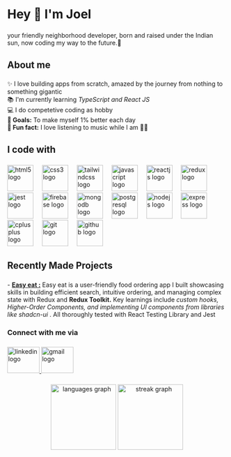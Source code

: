 <h1 align="left">Hey 👋 I'm Joel</h1>

###

<p align="left">your friendly neighborhood developer, born and raised under the Indian sun, now coding my way to the future.🚀</p>

###

<h2 align="left">About me</h2>

###

<p align="left">✨ I love building apps from scratch, amazed by the journey from nothing to something gigantic<br>📚 I'm currently learning <i>TypeScript and React JS </i><br>💻 I do competetive coding as hobby<br> <b> 🎯 Goals:</b> To make myself 1% better each day<br> <b>🎲 Fun fact:</b> I love listening to music while I am 👨‍💻 </p>

###

<h2 align="left">I code with</h2>

###

<div align="left">
  <img src="https://skillicons.dev/icons?i=html" height="60" alt="html5 logo"  />
  <img width="12" />
  <img src="https://skillicons.dev/icons?i=css" height="60" alt="css3 logo"  />
  <img width="12" />
  <img src="https://skillicons.dev/icons?i=tailwind" height="60" alt="tailwindcss logo"  />
  <img width="12" />
  <img src="https://skillicons.dev/icons?i=js" height="60" alt="javascript logo"  />
  <img width="12" />
  <img src="https://skillicons.dev/icons?i=react" height="60" alt="reactjs logo"  />
  <img width="12" />
  <img src="https://skillicons.dev/icons?i=redux" height="60" alt="redux logo"  />
  <img width="12" />
  <img src="https://skillicons.dev/icons?i=jest" height="60" alt="jest logo"  />
  <img width="12" />
  <img src="https://skillicons.dev/icons?i=firebase" height="60" alt="firebase logo"  />
  <img width="12" />
  <img src="https://skillicons.dev/icons?i=mongodb" height="60" alt="mongodb logo"  />
  <img width="12" />
  <img src="https://skillicons.dev/icons?i=postgres" height="60" alt="postgresql logo"  />
  <img width="12" />
  <img src="https://skillicons.dev/icons?i=nodejs" height="60" alt="nodejs logo"  />
  <img width="12" />
  <img src="https://skillicons.dev/icons?i=express" height="60" alt="express logo"  />
  <img width="12" />
  <img src="https://skillicons.dev/icons?i=cpp" height="60" alt="cplusplus logo"  />
  <img width="12" />
  <img src="https://skillicons.dev/icons?i=git" height="60" alt="git logo"  />
  <img width="12" />
  <img src="https://skillicons.dev/icons?i=github" height="60" alt="github logo"  />
</div>

###

<h2 align="left">Recently Made Projects</h2>

###

<p align="left">-  <a href="https://github.com/Strange-boy/easy-eat"><b>Easy eat :</b></a> Easy eat is a user-friendly food ordering app I built showcasing skills in building efficient search, intuitive ordering, and managing complex state with Redux and <b>Redux Toolkit.</b> Key learnings include <i>custom hooks, Higher-Order Components, and implementing UI components from libraries like shadcn-ui </i>. All thoroughly tested with React Testing Library and Jest</p>

###

<h3 align="left">Connect with me via</h3>

###

<div align="left">
    <a black="_target" href="https://www.linkedin.com/in/joel-jacob-89b347197/">
        <img src="https://raw.githubusercontent.com/maurodesouza/profile-readme-generator/master/src/assets/icons/social/linkedin/default.svg" width="74" height="60" alt="linkedin logo"  />
    </a>
    <a href="mailto:joel.panvel@gmail.com">
        <img src="https://raw.githubusercontent.com/maurodesouza/profile-readme-generator/master/src/assets/icons/social/gmail/default.svg" width="74" height="60" alt="gmail logo"  />
    </a>
  
</div>

###

<div align="center">
  <img src="https://github-readme-stats.vercel.app/api/top-langs?username=strange-boy&locale=en&hide_title=false&layout=compact&card_width=320&langs_count=5&theme=dracula&hide_border=false&order=2" height="150" alt="languages graph"  />
  <img src="https://streak-stats.demolab.com?user=strange-boy&locale=en&mode=daily&theme=dracula&hide_border=false&border_radius=5&order=3" height="150" alt="streak graph"  />
</div>

###
